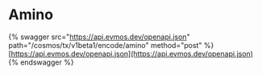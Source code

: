 # Amino

{% swagger src="https://api.evmos.dev/openapi.json" path="/cosmos/tx/v1beta1/encode/amino" method="post" %}
[https://api.evmos.dev/openapi.json](https://api.evmos.dev/openapi.json)
{% endswagger %}
